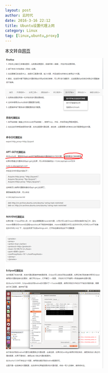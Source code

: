 ```yaml
---
layout: post
author: 云时代
date: 2016-3-16 22:12
title: Ubuntu设置代理上网
category: Linux
tag: [linux,ubuntu,proxy]
---
```


本文转自[网页](http://cloudate.net/?p=1033)

<!-- more -->

![Ubuntu proxy](/public/img/linux/ubuntu_proxy.png)
